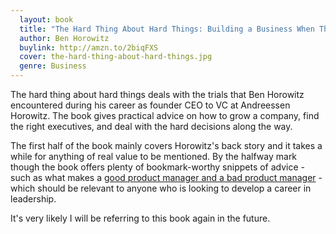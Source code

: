 ```yaml
---
  layout: book
  title: "The Hard Thing About Hard Things: Building a Business When There Are No Easy Answers"
  author: Ben Horowitz
  buylink: http://amzn.to/2biqFXS
  cover: the-hard-thing-about-hard-things.jpg
  genre: Business
---
```


The hard thing about hard things deals with the trials that Ben Horowitz encountered during his career as founder CEO to VC at Andreessen Horowitz. The book gives practical advice on how to grow a company, find the right executives, and deal with the hard decisions along the way.

The first half of the book mainly covers Horowitz's back story and it takes a while for anything of real value to be mentioned. By the halfway mark though the book offers plenty of bookmark-worthy snippets of advice - such as what makes a <a href="{{site.baseurl}}{% link _pages/writing/_posts/2016-06-21-product-manager.md %}" title="Good Product Manager; Bad Product Manager">good product manager and a bad product manager</a> - which should be relevant to anyone who is looking to develop a career in leadership.

It's very likely I will be referring to this book again in the future.
